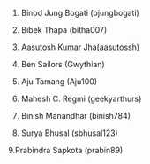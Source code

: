 1. Binod Jung Bogati (bjungbogati)

2. Bibek Thapa (bitha007)

3. Aasutosh Kumar Jha(aasutossh)

4. Ben Sailors (Gwythian)

5. Aju Tamang (Aju100)

6. Mahesh C. Regmi (geekyarthurs)


7. Binish Manandhar (binish784)

8. Surya Bhusal (sbhusal123)

9.Prabindra Sapkota (prabin89)


